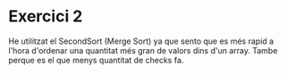 ﻿# Exercici 2
He utilitzat el SecondSort (Merge Sort) ya que sento que es més rapid a l'hora d'ordenar una quantitat més gran de valors dins d'un array.
Tambe perque es el que menys quantitat de checks fa.